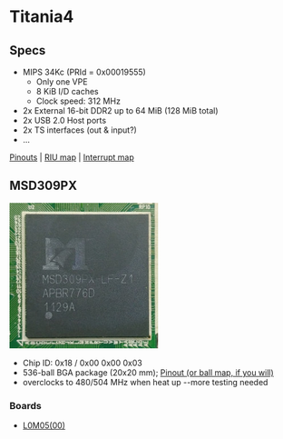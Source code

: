# Titania4

## Specs

- MIPS 34Kc (PRId = 0x00019555)
  - Only one VPE
  - 8 KiB I/D caches
  - Clock speed: 312 MHz
- 2x External 16-bit DDR2 up to 64 MiB (128 MiB total)
- 2x USB 2.0 Host ports
- 2x TS interfaces (out & input?)
- ...

[Pinouts](pinouts.md) | [RIU map](riu-map.md) | [Interrupt map](int-map.md)

## MSD309PX

![MSD309PX top side](msd309px.jpg)

- Chip ID: 0x18 / 0x00 0x00 0x03
- 536-ball BGA package (20x20 mm); [Pinout (or ball map, if you will)](pinouts.md#msd309px)
- overclocks to 480/504 MHz when heat up --more testing needed

### Boards

- [L0M05(00)](l0m05-00/index.md)
